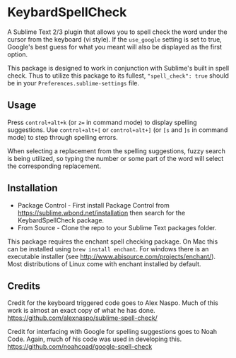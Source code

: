KeybardSpellCheck
=================

A Sublime Text 2/3 plugin that allows you to spell check the word under the cursor from the keyboard (vi style). 
If the ```use_google``` setting is set to true, Google's best guess for what you meant will also be displayed as the first option.

This package is designed to work in conjunction with Sublime's built in spell check. Thus to utilize this package to its fullest, ```"spell_check": true``` should be in your ```Preferences.sublime-settings``` file.


Usage 
-----
Press ```control+alt+k``` (or ```z=``` in command mode) to display spelling suggestions. 
Use ```control+alt+[``` or ```control+alt+]```  (or ```[s``` and ```]s``` in command mode) to step through spelling errors.

When selecting a replacement from the spelling suggestions, fuzzy search is being utilized, so typing the number or some part of the word will select 
the corresponding replacement. 

Installation
------------

  + Package Control - First install Package Control from https://sublime.wbond.net/installation then search for the KeybardSpellCheck package. 
  + From Source - Clone the repo to your Sublime Text packages folder.

  This package requires the enchant spell checking package. On Mac this can be installed using ```brew install enchant```. 
  For windows there is an executable installer (see http://www.abisource.com/projects/enchant/). Most distributions of Linux come with enchant installed by default. 


Credits
-------
 Credit for the keyboard triggered code goes to Alex Naspo. Much of this work is almost an exact copy of what he has done. 
 https://github.com/alexnaspo/sublime-spell-check/

 Credit for interfacing with Google for spelling suggestions goes to Noah Code. Again, much of his code was used in developing this. 
 https://github.com/noahcoad/google-spell-check